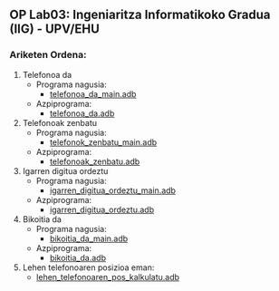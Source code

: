 ## OP Lab03: Ingeniaritza Informatikoko Gradua (IIG) - UPV/EHU

### Ariketen Ordena:
1. Telefonoa da
    - Programa nagusia:
      - [telefonoa_da_main.adb](https://github.com/Bartolumiu/oinarrizko-programazioa-ehu/tree/main/Lab03/src/telefonoa_da_main.adb)
    - Azpiprograma:
      - [telefonoa_da.adb](https://github.com/Bartolumiu/oinarrizko-programazioa-ehu/tree/main/Lab03/src/azpiprogramak/telefonoa_da.adb)
2. Telefonoak zenbatu
    - Programa nagusia:
      - [telefonok_zenbatu_main.adb](https://github.com/Bartolumiu/oinarrizko-programazioa-ehu/tree/main/Lab03/src/telefonoak_zenbatu_main.adb)
    - Azpiprograma:
      - [telefonoak_zenbatu.adb](https://github.com/Bartolumiu/oinarrizko-programazioa-ehu/tree/main/Lab03/src/azpiprogramak/telefonoak_zenbatu.adb)
3. Igarren digitua ordeztu
    - Programa nagusia:
      - [igarren_digitua_ordeztu_main.adb](https://github.com/Bartolumiu/oinarrizko-programazioa-ehu/tree/main/Lab03/src/igarren_digitua_ordeztu_main.adb)
    - Azpiprograma:
      - [igarren_digitua_ordeztu.adb](https://github.com/Bartolumiu/oinarrizko-programazioa-ehu/tree/main/Lab03/src/azpiprogramak/igarren_digitua_ordeztu.adb)
4. Bikoitia da
    - Programa nagusia:
      - [bikoitia_da_main.adb](https://github.com/Bartolumiu/oinarrizko-programazioa-ehu/tree/main/Lab03/src/bikoitia_da_main.adb)
    - Azpiprograma:
      - [bikoitia_da.adb](https://github.com/Bartolumiu/oinarrizko-programazioa-ehu/tree/main/Lab03/src/azpiprogramak/bikoitia_da.adb)
5. Lehen telefonoaren posizioa eman:
    - [lehen_telefonoaren_pos_kalkulatu.adb](https://github.com/Bartolumiu/oinarrizko-programazioa-ehu/tree/main/Lab03/src/lehen_telefonoaren_pos_kalkulatu.adb)
